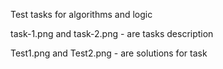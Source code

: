 Test tasks for algorithms and logic

task-1.png and task-2.png - are tasks description

Test1.png and Test2.png - are solutions for task
